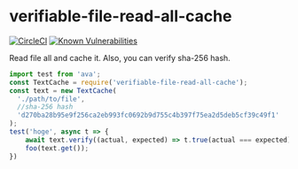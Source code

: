 # verifiable-file-read-all-cache

[![CircleCI](https://circleci.com/gh/yumetodo/verifiable-file-read-all-cache.svg?style=svg)](https://circleci.com/gh/yumetodo/verifiable-file-read-all-cache) [![Known Vulnerabilities](https://snyk.io/test/github/yumetodo/verifiable-file-read-all-cache/badge.svg?targetFile=package.json)](https://snyk.io/test/github/yumetodo/verifiable-file-read-all-cache?targetFile=package.json)

Read file all and cache it. Also, you can verify sha-256 hash.

```js
import test from 'ava';
const TextCache = require('verifiable-file-read-all-cache');
const text = new TextCache(
  './path/to/file',
  //sha-256 hash
  'd270ba28b95e9f256ca2eb993fc0692b9d755c4b397f75ea2d5deb5cf39c49f1'
);
test('hoge', async t => {
    await text.verify((actual, expected) => t.true(actual === expected));
    foo(text.get());
})
```
